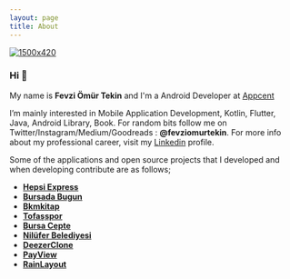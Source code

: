 ```yaml
---
layout: page
title: About
---
```



[![1500x420](https://media.giphy.com/media/iIqmM5tTjmpOB9mpbn/giphy.gif)](https://github.com/fevziomurtekin)


### Hi 👋

My name is **Fevzi Ömür Tekin** and I'm a Android Developer at [Appcent](https://www.appcent.mobi/)

I’m mainly interested in Mobile Application Development, Kotlin, Flutter, Java, Android Library, Book. For random bits follow me on Twitter/Instagram/Medium/Goodreads : **@fevziomurtekin**. For more info about my professional career, visit my [Linkedin](https://www.linkedin.com/in/fevziomurtekin) profile.

Some of the applications and open source projects that I developed and when developing contribute are as follows;

- **[Hepsi Express](https://play.google.com/store/apps/details?id=com.pozitron.hepsiburada)**
- **[Bursada Bugun](https://play.google.com/store/apps/details?id=com.bursadabugun.android)**
- **[Bkmkitap](https://play.google.com/store/apps/details?id=com.kuarkdijital.bkmkitap)**
- **[Tofaşspor](https://play.google.com/store/apps/details?id=com.kuark.tofas)**
- **[Bursa Cepte](https://play.google.com/store/apps/details?id=com.kuarkdijital.bursacepte)**
- **[Nilüfer Belediyesi](https://play.google.com/store/apps/details?id=com.niluferbelediyesi.belediye)**
- **[DeezerClone](https://github.com/fevziomurtekin/DeezerClone)**
- **[PayView](https://github.com/fevziomurtekin/PayView)**
- **[RainLayout](https://github.com/fevziomurtekin/Rainlayout)**
